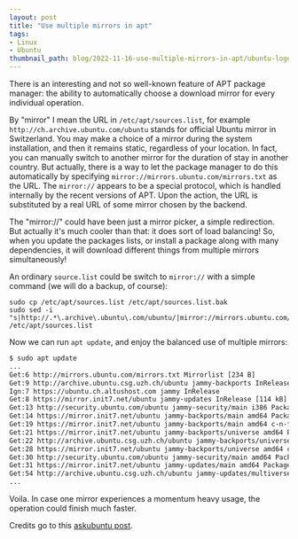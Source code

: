 ```yaml
---
layout: post
title: "Use multiple mirrors in apt"
tags:
- Linux
- Ubuntu
thumbnail_path: blog/2022-11-16-use-multiple-mirrors-in-apt/ubuntu-logo.png
---
```


There is an interesting and not so well-known feature of APT package manager: the ability to automatically choose a download mirror for every individual operation.

By "mirror" I mean the URL in `/etc/apt/sources.list`, for example `http://ch.archive.ubuntu.com/ubuntu` stands for official Ubuntu mirror in Switzerland. You may make a choice of a mirror during the system installation, and then it remains static, regardless of your location. In fact, you can manually switch to another mirror for the duration of stay in another country. But actually, there is a way to let the package manager to do this automatically by specifying `mirror://mirrors.ubuntu.com/mirrors.txt` as the URL. The `mirror://` appears to be a special protocol, which is handled internally by the recent versions of APT. Upon the action, the URL is substituted by a real URL of some mirror chosen by the backend.

The "mirror://" could have been just a mirror picker, a simple redirection. But actually it's much cooler than that: it does sort of load balancing! So, when you update the packages lists, or install a package along with many dependencies, it will download different things from multiple mirrors simultaneously!

An ordinary `source.list` could be switch to `mirror://` with a simple command (we will do a backup, of course):

```
sudo cp /etc/apt/sources.list /etc/apt/sources.list.bak
sudo sed -i "s|http://.*\.archive\.ubuntu\.com/ubuntu/|mirror://mirrors.ubuntu.com/mirrors.txt|g" /etc/apt/sources.list
```

Now we can run `apt update`, and enjoy the balanced use of multiple mirrors:

```bash
$ sudo apt update
...
Get:6 http://mirrors.ubuntu.com/mirrors.txt Mirrorlist [234 B]                                                                          
Get:9 http://archive.ubuntu.csg.uzh.ch/ubuntu jammy-backports InRelease [99.8 kB]                                                       
Ign:7 https://ubuntu.ch.altushost.com jammy InRelease                                                                                   
Get:8 https://mirror.init7.net/ubuntu jammy-updates InRelease [114 kB]                                                                  
Get:13 http://security.ubuntu.com/ubuntu jammy-security/main i386 Packages [208 kB] 
Get:14 https://mirror.init7.net/ubuntu jammy-backports/main amd64 Packages [3008 B]
Get:19 https://mirror.init7.net/ubuntu jammy-backports/main amd64 c-n-f Metadata [272 B]                           
Get:21 https://mirror.init7.net/ubuntu jammy-backports/universe amd64 Packages [6744 B]                                 
Get:22 http://archive.ubuntu.csg.uzh.ch/ubuntu jammy-backports/universe i386 Packages [5200 B]                                          
Get:28 https://mirror.init7.net/ubuntu jammy-backports/universe amd64 c-n-f Metadata [352 B]                                            
Get:30 http://security.ubuntu.com/ubuntu jammy-security/main amd64 Packages [480 kB]                                                    
Get:31 https://mirror.init7.net/ubuntu jammy-updates/main amd64 Packages [715 kB]                                                       
Get:54 http://archive.ubuntu.csg.uzh.ch/ubuntu jammy-updates/multiverse i386 Packages [1708 B]
...
```

Voila. In case one mirror experiences a momentum heavy usage, the operation could finish much faster.

Credits go to this [askubuntu post](https://askubuntu.com/a/37754/919956).
 
